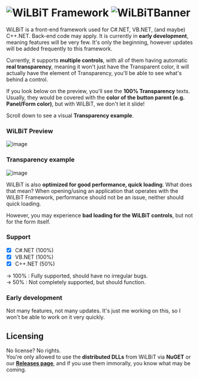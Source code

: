 # ![W](https://cdn.discordapp.com/icons/873990858507186307/069985c1b4a16351efeb250bc22265be.webp?size=32)iLBiT Framework ![WiLBiTBanner](https://user-images.githubusercontent.com/84229419/204741560-1e8950f3-18e6-4f49-9e15-cb0cfcfea2f1.jpg)

WiLBiT is a front-end framework used for C#.NET, VB.NET, (and maybe) C++.NET. Back-end code may apply. It is currently in **early development**, meaning features will be very few. It's only the beginning, however updates will be added frequently to this framework.

Currently, it supports **multiple controls**, with all of them having automatic **real transparency**, meaning it won't just have the Transparent color, it will actually have the element of Transparency, you'll be able to see what's behind a control.

If you look below on the preview, you'll see the **100% Transparency** texts. Usually, they would be covered with the **color of the button parent (e.g. Panel/Form color)**, but with WiLBiT, we don't let it slide!

Scroll down to see a visual **Transparency example**.

### WiLBiT Preview

![image](https://user-images.githubusercontent.com/84229419/204539062-3e13e113-f6b9-4c2a-8cc6-8c09c45dbdfd.png)

### Transparency example

![image](https://user-images.githubusercontent.com/84229419/204552105-9b1c9473-db9a-40b4-bd48-a9b25e00f2bf.png)

WiLBiT is also **optimized for good performance, quick loading**. What does that mean? When opening/using an application that operates with the WiLBiT Framework, performance should not be an issue, neither should quick loading.

However, you may experience **bad loading for the WiLBiT controls**, but not for the form itself.

### Support
- [x] C#.NET (100%)
- [x] VB.NET (100%)
- [x] C++.NET (50%)

-> 100% : Fully supported, should have no irregular bugs.\
-> 50% : Not completely supported, but should function.

### Early development

Not many features, not many updates. It's just me working on this, so I won't be able to work on it very quickly.

## Licensing
No license? No rights.\
You're only allowed to use the **distributed DLLs** from WiLBiT via **NuGET** or our [**Releases page**](https://github.com/Pronner/WiLBiT/releases), and if you use them immorally, you know what may be coming.

